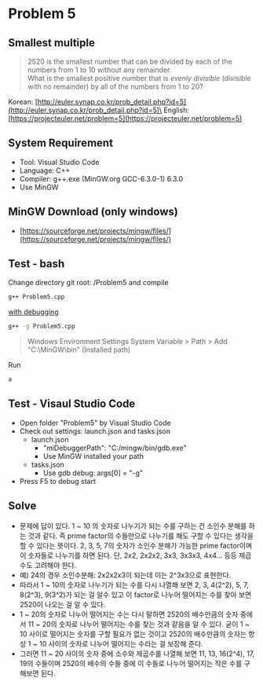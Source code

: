 # Problem 5

## Smallest multiple

> 2520 is the smallest number that can be divided by each of the numbers from 1 to 10 without any remainder.\
What is the smallest positive number that is *evenly divisible* (divisible with no remainder) by all of the numbers from 1 to 20?

Korean: [http://euler.synap.co.kr/prob_detail.php?id=5](http://euler.synap.co.kr/prob_detail.php?id=5)\
English: [https://projecteuler.net/problem=5](https://projecteuler.net/problem=5)

## System Requirement

- Tool: Visual Studio Code
- Language: C++
- Compiler: g++.exe (MinGW.org GCC-6.3.0-1) 6.3.0
- Use MinGW

## MinGW Download (only windows)

- [https://sourceforge.net/projects/mingw/files/](https://sourceforge.net/projects/mingw/files/)

## Test - bash

Change directory git root: /Problem5
and compile

```bash
g++ Problem5.cpp
```

[with debugging](https://gcc.gnu.org/onlinedocs/gcc/Debugging-Options.html#Debugging-Options)

```bash
g++ -g Problem5.cpp
```

> Windows Environment Settings
> System Variable > Path > Add "C:\MinGW\bin" (Installed path)

Run

```bash
a
```

## Test - Visaul Studio Code

- Open folder "Problem5" by Visual Studio Code
- Check out settings: launch.json and tasks.json
  - launch.json
    - "miDebuggerPath": "C:/mingw/bin/gdb.exe"
    - Use MinGW installed your path
  - tasks.json
    - Use gdb debug: args[0] = "-g"
- Press F5 to debug start

## Solve

- 문제에 답이 있다. 1 ~ 10 의 숫자로 나누기가 되는 수를 구하는 건 소인수 분해를 하는 것과 같다. 즉 prime factor의 수들만으로 나누기를 해도 구할 수 있다는 생각을 할 수 있다는 뜻이다. 2, 3, 5, 7의 숫자가 소인수 분해가 가능한 prime factor이며 이 숫자들로 나누기를 하면 된다. 단, 2x2, 2x2x2, 3x3, 3x3x3, 4x4...  등등 제곱수도 고려해야 한다.
- 예) 24의 경우 소인수분해: 2x2x2x3이 되는데 이는 2^3x3으로 표현한다.
- 따라서 1 ~ 10의 숫자로 나누기가 되는 수를 다시 나열해 보면 2, 3, 4(2^2), 5, 7, 8(2^3), 9(3^2)가 되는 걸 알수 있고 이 factor로 나누어 떨어지는 수를 찾아 보면 2520이 나오는 걸 알 수 있다.
- 1 ~ 20의 숫자로 나누어 떨어지는 수는 다시 말하면 2520의 배수만큼의 숫자 중에서 11 ~ 20의 숫자로 나누어 떨어지는 수를 찾는 것과 같음을 알 수 있다. 굳이 1 ~ 10 사이로 떨어지는 숫자를 구할 필요가 없는 것이고 2520의 배수만큼의 숫자는 항상 1 ~ 10 사이의 숫자로 나누어 떨어지는 수라는 걸 보장해 준다.
- 그러면 11 ~ 20 사이의 숫자 중에 소수와 제곱수를 나열해 보면 11, 13, 16(2^4), 17, 19의 수들이며 2520의 배수의 수들 중에 이 수들로 나누어 떨어지는 작은 수를 구해보면 된다.